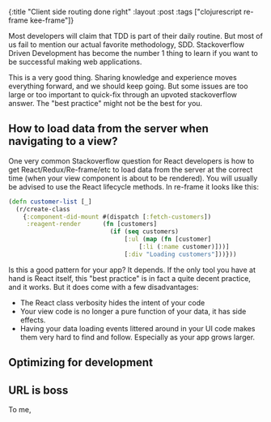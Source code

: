 {:title "Client side routing done right"
 :layout :post
 :tags  ["clojurescript re-frame kee-frame"]}

Most developers will claim that TDD is part of their daily routine. But most of us fail to mention
our actual favorite methodology, SDD. Stackoverflow Driven Development has become the number 1 thing to learn if you
want to be successful making web applications.

This is a very good thing. Sharing knowledge and experience moves everything forward, and we should keep going. But some
issues are too large or too important to quick-fix through an upvoted stackoverflow answer. The "best practice" might
not be the best for you.

## How to load data from the server when navigating to a view?
One very common Stackoverflow question for React developers is how to get React/Redux/Re-frame/etc to load data from the
server at the correct time (when your view component is about to be rendered). You will usually be advised to use the
React lifecycle methods. In re-frame it looks like this:

```clojure
(defn customer-list [_]
  (r/create-class
    {:component-did-mount #(dispatch [:fetch-customers])
     :reagent-render      (fn [customers]
                            (if (seq customers)
                                [:ul (map (fn [customer]
                                    [:li (:name customer)]))]
                                [:div "Loading customers"]))}))
```


Is this a good pattern for your app? It depends. If the only tool you have at hand is React itself, this "best practice"
is in fact a quite decent practice, and it works. But it does come with a few disadvantages:

* The React class verbosity hides the intent of your code
* Your view code is no longer a pure function of your data, it has side effects.
* Having your data loading events littered around in your UI code makes them very hard to find and follow. Especially as your app grows larger.

## Optimizing for development




## URL is boss

To me,